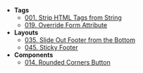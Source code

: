 - **Tags**
  - [001. Strip HTML Tags from String](tags/001-strip-html-tags-from-string.md)
  - [019. Override Form Attribute](tags/019-override-form-attribute.md)
- **Layouts**
  - [035. Slide Out Footer from the Bottom](layouts/035-slideout-reveal-footer.md)
  - [045. Sticky Footer](layouts/045-sticky-footer.md)
- **Components**
  - [014. Rounded Corners Button](components/014-rounded-corners-button.md)
